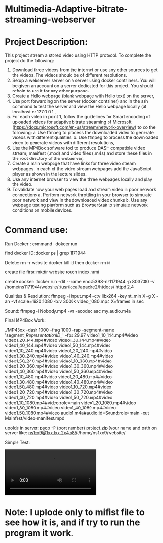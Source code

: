 # Multimedia-Adaptive-bitrate-streaming-webserver

# Project Description:
This project stream a stored video using HTTP protocol. To complete the project do the following:
1. Download three videos from the internet or use any other sources to get the videos. The videos
should be of different resolutions.
2. Setup a webserver server on a server using docker containers. You will be given an account on a
server dedicated for this project. You should refrain to use it for any other purpose.
3. Create a Hello webpage (blank webpage with Hello text) on the server,
4. Use port forwarding on the server (docker container) and in the ssh command to test the server
and view the Hello webpage locally (at localhost or 127.0.0.1),
5. For each video in point 1, follow the guidelines for Smart encoding of uploaded videos for adaptive
bitrate streaming of Microsoft (https://docs.microsoft.com/en-us/stream/network-overview) to do
the following:
a. Use ffmpeg to process the downloaded video to generate videos with different qualities,
b. Use ffmpeg to process the downloaded video to generate videos with different resolutions,
6. Use the MP4Box software tool to produce DASH compatible video stream; manifest (.mpd) and
video files (.m4s) and store these files in the root directory of the webserver,
7. Create a main webpage that have links for three video stream webpages. In each of the video
stream webpages add the JavaScript player as shown in the lecture slides.
8. Use any internet browser to view the three webpages locally and play the video.
9. To validate how your web pages load and stream video in poor network connections
a. Perform network throttling in your browser to simulate poor network and view in the
downloaded video chunks
b. Use any webpage testing platform such as BrowserStak to simulate network conditions on
mobile devices.

# Command use:

Run Docker :
command : dokcer run 


find docker ID:
docker ps | grep 1171944

Delete:
rm -r website 
docker kill id then docker rm id

create file first:
mkdir website
touch index.html

create docker:
docker run -dit --name encs5398-ns1171944 -p 8037:80 -v /home/ns1171944/website/:/usr/local/apache2/htdocs/ httpd:2.4


Qualities & Resolution:
ffmpeg -i input.mp4 -c:v libx264 -keyint_min X -g X -an -vf scale=1920:1080 -b:v 3000k video_1080.mp4
X=frames in sec

Sound:
ffmpeg -i Nobody.mp4 -vn -acodec aac my_audio.m4a


Final MP4Box Work:

./MP4Box -dash 1000 -frag 1000 -rap -segment-name 'segment_$RepresentationID$_' -fps 29.97 video1_10_144.mp4#video video1_20_144.mp4#video video1_30_144.mp4#video video1_40_144.mp4#video video1_50_144.mp4#video video1_10_240.mp4#video video1_20_240.mp4#video video1_30_240.mp4#video video1_40_240.mp4#video video1_50_240.mp4#video video1_10_360.mp4#video video1_20_360.mp4#video video1_30_360.mp4#video video1_40_360.mp4#video video1_50_360.mp4#video video1_10_480.mp4#video video1_20_480.mp4#video video1_30_480.mp4#video video1_40_480.mp4#video video1_50_480.mp4#video video1_10_720.mp4#video video1_20_720.mp4#video video1_30_720.mp4#video video1_40_720.mp4#video video1_50_720.mp4#video video1_10_1080.mp4#video:role=main video1_20_1080.mp4#video video1_30_1080.mp4#video video1_40_1080.mp4#video video1_50_1080.mp4#video   audio1.m4a#audio:id=Sound:role=main -out Mainfest/video-manifest.mpd


upolde in server:
pscp -P (port number) project.zip (your name and path on server like: ns1xx9@1xx.1xx.2x4.x85:/home/ns1xx9/website/



Simple Test:
<!DOCTYPE html>
<html>
    <bode>
        <script src="http://cdn.dashjs.org/latest/dash.all.min.js" ></script>
        <video data-dashjs-player src="test2.mpd" controls></video>
    </bode>
</html>

# Note: I uplode only to mifist file to see how it is, and if try to run the program it work.
